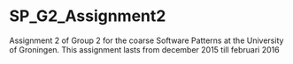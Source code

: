# SP_G2_Assignment2
Assignment 2 of Group 2 for the coarse Software Patterns at the University of Groningen.
This assignment lasts from december 2015 till februari 2016
